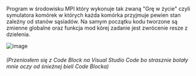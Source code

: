 Program w środowisku MPI który wykonuje tak zwaną "Grę w życie" czyli symulatora komórek w których każda komórka przyjmuje pewien stan zależny od stanów sąsiadów.
Na samym początku kodu tworzone są zmienne globalne oraz funkcja mod kórej zadanie jest zwrócenie resze z dzielenia.

![image](https://user-images.githubusercontent.com/80325475/146825876-a28987f1-8fd6-41ad-af9a-60a64c9a0b12.png)

###### (Przeniosłem się z Code Block na Visual Studio Code bo strasznie bolały mnie oczy od śnieżnej bieli Code Blocka)
